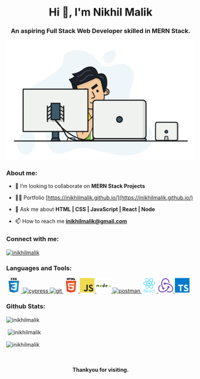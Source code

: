 <h1 align="center">Hi 👋, I'm Nikhil Malik</h1>
<h3 align="center">An aspiring Full Stack Web Developer skilled in MERN Stack.</h3>
<p align="center"> <img src="https://raw.githubusercontent.com/rajpratyush/rajpratyush/master/me_1.gif" alt="inikhilmalik" /> </p>


<h3 align="left">About me:</h3>


- 👯 I’m looking to collaborate on **MERN Stack Projects**
- 👨‍💻 Portfolio [https://inikhilmalik.github.io/](https://inikhilmalik.github.io/)

- 💬 Ask me about **HTML | CSS | JavaScript | React | Node**

- 📫 How to reach me **inikhilmalik@gmail.com**


<h3 align="left">Connect with me:</h3>
<p align="left">
<a href="https://linkedin.com/in/inikhilmalik" target="blank"><img align="center" src="https://raw.githubusercontent.com/rahuldkjain/github-profile-readme-generator/master/src/images/icons/Social/linked-in-alt.svg" alt="inikhilmalik" height="30" width="40" /></a>
</p>

<h3 align="left">Languages and Tools:</h3>
<p align="left"> <a href="https://www.w3schools.com/css/" target="_blank" rel="noreferrer"> <img src="https://raw.githubusercontent.com/devicons/devicon/master/icons/css3/css3-original-wordmark.svg" alt="css3" width="40" height="40"/> </a> <a href="https://www.cypress.io" target="_blank" rel="noreferrer"> <img src="https://raw.githubusercontent.com/simple-icons/simple-icons/6e46ec1fc23b60c8fd0d2f2ff46db82e16dbd75f/icons/cypress.svg" alt="cypress" width="40" height="40"/> </a> <a href="https://git-scm.com/" target="_blank" rel="noreferrer"> <img src="https://www.vectorlogo.zone/logos/git-scm/git-scm-icon.svg" alt="git" width="40" height="40"/> </a> <a href="https://www.w3.org/html/" target="_blank" rel="noreferrer"> <img src="https://raw.githubusercontent.com/devicons/devicon/master/icons/html5/html5-original-wordmark.svg" alt="html5" width="40" height="40"/> </a> <a href="https://developer.mozilla.org/en-US/docs/Web/JavaScript" target="_blank" rel="noreferrer"> <img src="https://raw.githubusercontent.com/devicons/devicon/master/icons/javascript/javascript-original.svg" alt="javascript" width="40" height="40"/> </a> <a href="https://nodejs.org" target="_blank" rel="noreferrer"> <img src="https://raw.githubusercontent.com/devicons/devicon/master/icons/nodejs/nodejs-original-wordmark.svg" alt="nodejs" width="40" height="40"/> </a> <a href="https://postman.com" target="_blank" rel="noreferrer"> <img src="https://www.vectorlogo.zone/logos/getpostman/getpostman-icon.svg" alt="postman" width="40" height="40"/> </a> <a href="https://reactjs.org/" target="_blank" rel="noreferrer"> <img src="https://raw.githubusercontent.com/devicons/devicon/master/icons/react/react-original-wordmark.svg" alt="react" width="40" height="40"/> </a> <a href="https://redux.js.org" target="_blank" rel="noreferrer"> <img src="https://raw.githubusercontent.com/devicons/devicon/master/icons/redux/redux-original.svg" alt="redux" width="40" height="40"/> </a> <a href="https://www.typescriptlang.org/" target="_blank" rel="noreferrer"> <img src="https://raw.githubusercontent.com/devicons/devicon/master/icons/typescript/typescript-original.svg" alt="typescript" width="40" height="40"/> </a> </p>

<h3 align="left">Github Stats:</h3>
<p><img align="center" src="https://github-readme-stats.vercel.app/api/top-langs?username=inikhilmalik&show_icons=true&locale=en&layout=compact" alt="inikhilmalik" /></p>

<p>&nbsp;<img align="center" src="https://github-readme-stats.vercel.app/api?username=inikhilmalik&show_icons=true&locale=en" alt="inikhilmalik" /></p>

<p><img align="center" src="https://github-readme-streak-stats.herokuapp.com/?user=inikhilmalik&" alt="inikhilmalik" /></p> 
<br/>

<h4 align="center">Thankyou for visiting.</h4>
